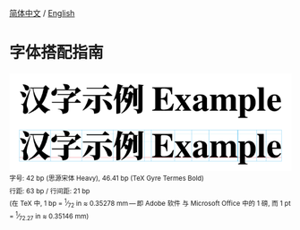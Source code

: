 [简体中文](https://github.com/RuixiZhang42/font-pairing-guide)
/
[English](README-EN.md)

# 字体搭配指南

![Example](Example.png)<br>
<sup>字号:
42&nbsp;bp (思源宋体&nbsp;Heavy),
46.41&nbsp;bp (TeX Gyre Termes&nbsp;Bold)<br>
行距: 63&nbsp;bp / 行间距: 21&nbsp;bp<br>
(在 TeX 中,
1&nbsp;bp = <sup>1</sup>&frasl;<sub>72</sub>&nbsp;in
≈ 0.35278&nbsp;mm&#8239;—&thinsp;即 Adobe 软件
与 Microsoft Office 中的 1&nbsp;磅, 而
1&nbsp;pt = <sup>1</sup>&frasl;<sub>72.27</sub>&nbsp;in
≈ 0.35146&nbsp;mm)</sup>